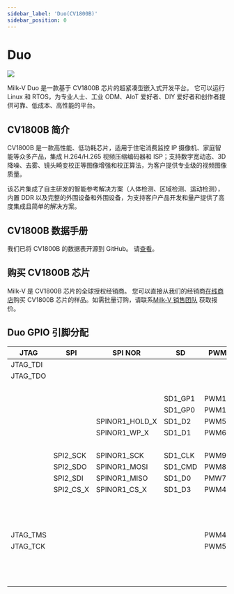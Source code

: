 ```yaml
---
sidebar_label: 'Duo(CV1800B)'
sidebar_position: 0
---
```


# Duo

 <Image src='/docs/duo/duo-v1.2.png' maxWidth='60%' align='center' />

Milk-V Duo 是一款基于 CV1800B 芯片的超紧凑型嵌入式开发平台。 它可以运行 Linux 和 RTOS，为专业人士、工业 ODM、AIoT 爱好者、DIY 爱好者和创作者提供可靠、低成本、高性能的平台。

## CV1800B 简介

CV1800B 是一款高性能、低功耗芯片，适用于住宅消费监控 IP 摄像机、家庭智能等众多产品，集成 H.264/H.265 视频压缩编码器和 ISP；支持数字宽动态、3D降噪、去雾、镜头畸变校正等图像增强和校正算法，为客户提供专业级的视频图像质量。

该芯片集成了自主研发的智能参考解决方案（人体检测、区域检测、运动检测），内置 DDR 以及完整的外围设备和外围设备，为支持客户产品开发和量产提供了高度集成且简单的解决方案。

## CV1800B 数据手册

我们已将 CV1800B 的数据表开源到 GitHub。 请[查看](https://github.com/milkv-duo/duo-files/blob/main/duo/datasheet/CV1800B-CV1801B-Preliminary-Datasheet-full-en.pdf)。

## 购买 CV1800B 芯片

Milk-V 是 CV1800B 芯片的全球授权经销商。 您可以直接从我们的经销商[在线商店](https://arace.tech/products/sophon-cv1800b-5pcs)购买 CV1800B 芯片的样品。如需批量订购，请联系[Milk-V 销售团队](mailto:sales@milkv.io) 获取报价。

## Duo GPIO 引脚分配

<div className='gpio_style'>

| **JTAG** | **SPI**   | **SPI NOR**    | **SD**  | **PWM** | **I2C**  | **UART**   | **NAME** | **PIN**                         | **PIN**                          | **NAME** | **ADC**    | **SPI NOR**   | **SPI NAND** |
|----------|-----------|----------------|---------|---------|----------|------------|---------:|--------------------------------:|----------------------------------|----------|------------|---------------|--------------|
| JTAG_TDI |           |                |         |         | I2C0_SCL | UART1/2_TX | GP0      | <div className='green'>1</div>  | <div className='red'>40</div>    | VBUS     |            |               |              |
| JTAG_TDO |           |                |         |         | I2C0_SDA | UART1/2_RX | GP1      | <div className='green'>2</div>  | <div className='red'>39</div>    | VSYS     |            |               |              |
|          |           |                |         |         |          |            | GND      | <div className='black'>3</div>  | <div className='black'>38</div>  | GND      |            |               |              |
|          |           |                | SD1_GP1 | PWM10   |          | UART4_TX   | GP2      | <div className='green'>4</div>  | <div className='orange'>37</div> | 3V3_EN   |            |               |              |
|          |           |                | SD1_GP0 | PWM11   |          | UART4_RX   | GP3      | <div className='green'>5</div>  | <div className='green'>36</div>  | 3V3(OUT) |            |               |              |
|          |           | SPINOR1_HOLD_X | SD1_D2  | PWM5    | I2C1_SCL | UART2/3_TX | GP4      | <div className='green'>6</div>  | <div className='gray'>35</div>   |          |            |               |              |
|          |           | SPINOR1_WP_X   | SD1_D1  | PWM6    | I2C1_SDA | UART2/3_RX | GP5      | <div className='green'>7</div>  | <div className='gray'>34</div>   |          |            |               |              |
|          |           |                |         |         |          |            | GND      | <div className='black'>8</div>  | <div className='black'>33</div>  | GND      |            |               |              |
|          | SPI2_SCK  | SPINOR1_SCK    | SD1_CLK | PWM9    | I2C3_SDA |            | GP6      | <div className='green'>9</div>  | <div className='green'>32</div>  | GP27     | ADC2(1.8V) |               |              |
|          | SPI2_SDO  | SPINOR1_MOSI   | SD1_CMD | PWM8    | I2C3_SCL |            | GP7      | <div className='green'>10</div> | <div className='green'>31</div>  | GP26     | ADC1(1.8V) |               |              |
|          | SPI2_SDI  | SPINOR1_MISO   | SD1_D0  | PMW7    | I2C1_SDA | UART3_RTS  | GP8      | <div className='green'>11</div> | <div className='orange'>30</div> | RUN      |            |               |              |
|          | SPI2_CS_X | SPINOR1_CS_X   | SD1_D3  | PWM4    | I2C1_SCL | UART3_CTS  | GP9      | <div className='green'>12</div> | <div className='green'>29</div>  | GP22     |            |               |              |
|          |           |                |         |         |          |            | GND      | <div className='black'>13</div> | <div className='black'>28</div>  | GND      |            |               |              |
|          |           |                |         |         | I2C1_SDA |            | GP10     | <div className='green'>14</div> | <div className='green'>27</div>  | GP21     |            | SPINOR_HOLD_X | SPINAND_HOLD |
|          |           |                |         |         | I2C1_SCL |            | GP11     | <div className='green'>15</div> | <div className='green'>26</div>  | GP20     |            | SPINOR_WP_X   | SPINAND_WP   |
| JTAG_TMS |           |                |         | PWM4    |          | UART0/1_TX | GP12     | <div className='green'>16</div> | <div className='green'>25</div>  | GP19     |            | SPINOR_MOSI   | SPINAND_MOSI |
| JTAG_TCK |           |                |         | PWM5    |          | UART0/1_RX | GP13     | <div className='green'>17</div> | <div className='green'>24</div>  | GP18     |            | SPINOR_SCK    | SPINAND_SCK  |
|          |           |                |         |         |          |            | GND      | <div className='black'>18</div> | <div className='black'>23</div>  | GND      |            |               |              |
|          |           |                |         |         |          |            | GP14     | <div className='green'>19</div> | <div className='green'>22</div>  | GP17     |            | SPINOR_CS_X   | SPINAND_CS   |
|          |           |                |         |         |          |            | GP15     | <div className='green'>20</div> | <div className='green'>21</div>  | GP16     |            | SPINOR_MISO   | SPINAND_MISO |

</div>
